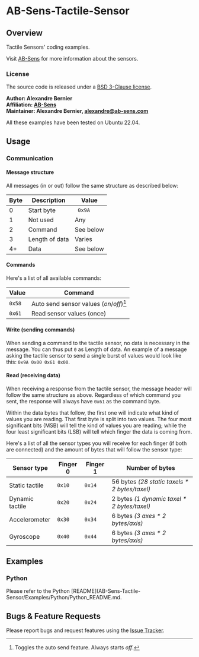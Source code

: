# AB-Sens-Tactile-Sensor

## Overview

Tactile Sensors' coding examples.

Visit [AB-Sens](https://ab-sens.com) for more information about the sensors.

### License

The source code is released under a [BSD 3-Clause license](AB-Sens-Tactile-Sensor/LICENSE).

**Author: Alexandre Bernier<br />
Affiliation: [AB-Sens](http://ab-sens.com)<br />
Maintainer: Alexandre Bernier, alexandre@ab-sens.com**

All these examples have been tested on Ubuntu 22.04.

## Usage

### Communication

#### Message structure

All messages (in or out) follow the same structure as described below:

| Byte | Description    | Value     |
|------|----------------|-----------|
| 0    | Start byte     | ` 0x9A`   |
| 1    | Not used       | Any       |
| 2    | Command        | See below |
| 3    | Length of data | Varies    |
| 4+   | Data           | See below |

#### Commands

Here's a list of all available commands:

| Value  | Command                                  |      
|--------|------------------------------------------|
| `0x58` | Auto send sensor values (*on*/*off*)[^1] |
| `0x61` | Read sensor values (once)                |

[^1]: Toggles the auto send feature. Always starts *off*.

#### Write (sending commands)

When sending a command to the tactile sensor, no data is necessary in the message. You can thus put `0` as Length of
data. An example of a message asking the tactile sensor to send a single burst of values would look like this:
`0x9A 0x00 0x61 0x00`.

#### Read (receiving data)
When receiving a response from the tactile sensor, the message header will follow the same structure as above.
Regardless of which command you sent, the response will always have `0x61` as the command byte.

Within the data bytes that follow, the first one will indicate what kind of values you are reading. That first byte is 
split into two values. The four most significant bits (MSB) will tell the kind of values you are reading; while the
four least significant bits (LSB) will tell which finger the data is coming from. 

Here's a list of all the sensor types you will receive for each finger (if both are connected) and the amount of bytes
that will follow the sensor type:

| Sensor type     | Finger 0 | Finger 1 | Number of bytes                               |     
|-----------------|----------|----------|-----------------------------------------------|
| Static tactile  | `0x10`   | `0x14`   | 56 bytes *(28 static taxels * 2 bytes/taxel)* |
| Dynamic tactile | `0x20`   | `0x24`   | 2 bytes *(1 dynamic taxel * 2 bytes/taxel)*   |
| Accelerometer   | `0x30`   | `0x34`   | 6 bytes *(3 axes * 2 bytes/axis)*             |
| Gyroscope       | `0x40`   | `0x44`   | 6 bytes *(3 axes * 2 bytes/axis)*             |


## Examples

### Python

Please refer to the Python [README](AB-Sens-Tactile-Sensor/Examples/Python/Python_README.md.

## Bugs & Feature Requests

Please report bugs and request features using the [Issue Tracker](https://github.com/alexandre-bernier/AB-Sens-Tactile-Sensor/issues).
